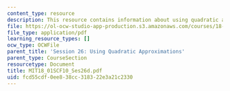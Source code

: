 ```yaml
---
content_type: resource
description: This resource contains information about using quadratic approximations.
file: https://ol-ocw-studio-app-production.s3.amazonaws.com/courses/18-01sc-single-variable-calculus-fall-2010/fcd55cdf0ee838cc318322e3a21c2330_MIT18_01SCF10_Ses26d.pdf
file_type: application/pdf
learning_resource_types: []
ocw_type: OCWFile
parent_title: 'Session 26: Using Quadratic Approximations'
parent_type: CourseSection
resourcetype: Document
title: MIT18_01SCF10_Ses26d.pdf
uid: fcd55cdf-0ee8-38cc-3183-22e3a21c2330
---
```

